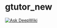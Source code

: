 # gtutor_new

[![Ask DeepWiki](https://deepwiki.com/badge.svg)](https://deepwiki.com/pruthakjani5/gtutor_new)

